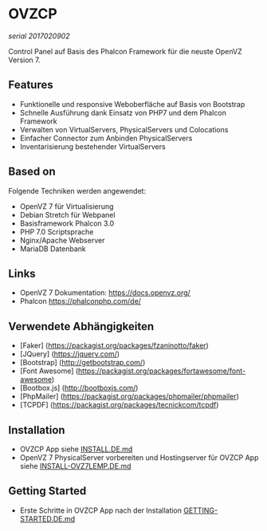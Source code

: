 # OVZCP
*serial 2017020902*

Control Panel auf Basis des Phalcon Framework für die neuste OpenVZ Version 7.

## Features
- Funktionelle und responsive Weboberfläche auf Basis von Bootstrap
- Schnelle Ausführung dank Einsatz von PHP7 und dem Phalcon Framework
- Verwalten von VirtualServers, PhysicalServers und Colocations
- Einfacher Connector zum Anbinden PhysicalServers
- Inventarisierung bestehender VirtualServers

## Based on
Folgende Techniken werden angewendet:
- OpenVZ 7 für Virtualisierung
- Debian Stretch für Webpanel
- Basisframework Phalcon 3.0
- PHP 7.0 Scriptsprache
- Nginx/Apache Webserver
- MariaDB Datenbank 

## Links
- OpenVZ 7 Dokumentation: https://docs.openvz.org/ 
- Phalcon https://phalconphp.com/de/

## Verwendete Abhängigkeiten
- [Faker] (https://packagist.org/packages/fzaninotto/faker)
- [JQuery] (https://jquery.com/)
- [Bootstrap] (http://getbootstrap.com/)
- [Font Awesome] (https://packagist.org/packages/fortawesome/font-awesome)
- [Bootbox.js] (http://bootboxjs.com/)
- [PhpMailer] (https://packagist.org/packages/phpmailer/phpmailer)
- [TCPDF] (https://packagist.org/packages/tecnickcom/tcpdf)

## Installation
- OVZCP App siehe [INSTALL.DE.md](INSTALL.DE.md) 
- OpenVZ 7 PhysicalServer vorbereiten und Hostingserver für OVZCP App siehe [INSTALL-OVZ7LEMP.DE.md](INSTALL-OVZ7LEMP.DE.md)

## Getting Started
- Erste Schritte in OVZCP App nach der Installation [GETTING-STARTED.DE.md](GETTING-STARTED.DE.md)
